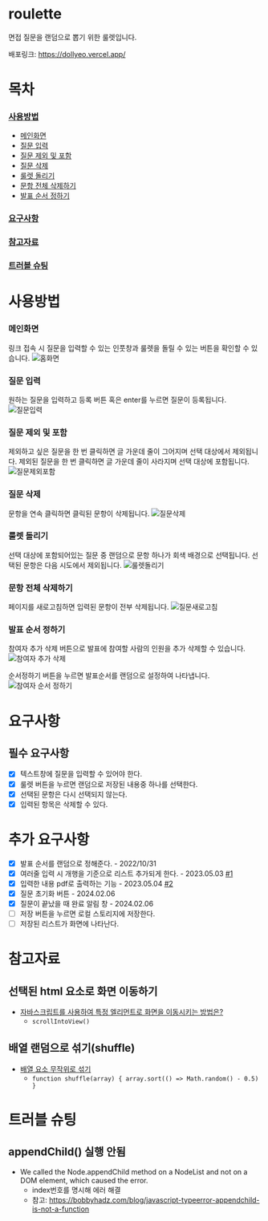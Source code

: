 # roulette

면접 질문을 랜덤으로 뽑기 위한 룰렛입니다.

배포링크: https://dollyeo.vercel.app/

# 목차
### [사용방법](#사용방법)
- [메인화면](#메인화면)
- [질문 입력](#질문-입력)
- [질문 제외 및 포함](#질문-제외-및-포함)
- [질문 삭제](#질문-삭제)
- [룰렛 돌리기](#룰렛-돌리기)
- [문항 전체 삭제하기](#문항-전체-삭제하기)
- [발표 순서 정하기](#발표-순서-정하기)


### [요구사항](#요구사항)

### [참고자료](#참고자료)

### [트러블 슈팅](#트러블-슈팅)

# 사용방법

### 메인화면

링크 접속 시 질문을 입력할 수 있는 인풋창과 룰렛을 돌릴 수 있는 버튼을 확인할 수 있습니다.
![홈화면](https://user-images.githubusercontent.com/67677374/193418668-b364a222-6141-4167-b0e1-b6d1d4c882d3.png)

### 질문 입력

원하는 질문을 입력하고 등록 버튼 혹은 enter를 누르면 질문이 등록됩니다.
![질문입력](https://user-images.githubusercontent.com/67677374/193418925-80b550a8-2257-4812-81c8-d4cc691dc716.gif)

### 질문 제외 및 포함

제외하고 싶은 질문을 한 번 클릭하면 글 가운데 줄이 그어지며 선택 대상에서 제외됩니다.
제외된 질문을 한 번 클릭하면 글 가운데 줄이 사라지며 선택 대상에 포함됩니다.
![질문제외포함](https://user-images.githubusercontent.com/67677374/193419308-af3a8f31-e33f-4475-a715-533deb16acca.gif)

### 질문 삭제

문항을 연속 클릭하면 클릭된 문항이 삭제됩니다.
![질문삭제](https://user-images.githubusercontent.com/67677374/193419363-e7a58b7c-5bd6-4df1-b302-6fe0276e17fb.gif)

### 룰렛 돌리기

선택 대상에 포함되어있는 질문 중 랜덤으로 문항 하나가 회색 배경으로 선택됩니다.
선택된 문항은 다음 시도에서 제외됩니다.
![룰렛돌리기](https://user-images.githubusercontent.com/67677374/193419667-565c0eee-d7cd-4140-971c-badb40000d45.gif)

### 문항 전체 삭제하기

페이지를 새로고침하면 입력된 문항이 전부 삭제됩니다.
![질문새로고침](https://user-images.githubusercontent.com/67677374/193419438-2bf89388-c70d-4377-a7ab-80d27c1f04ea.gif)

### 발표 순서 정하기
참여자 추가 삭제 버튼으로 발표에 참여할 사람의 인원을 추가 삭제할 수 있습니다.
![참여자 추가 삭제](https://user-images.githubusercontent.com/67677374/198960540-fc621fdc-0612-4ad2-87a2-174e0c872873.gif)

순서정하기 버튼을 누르면 발표순서를 랜덤으로 설정하여 나타냅니다.
![참여자 순서 정하기](https://user-images.githubusercontent.com/67677374/198960435-58561dde-05be-4de2-86d4-b9af78e7c75c.gif)

# 요구사항

## 필수 요구사항

- [x] 텍스트창에 질문을 입력할 수 있어야 한다.
- [x] 룰렛 버튼을 누르면 랜덤으로 저장된 내용중 하나를 선택한다.
- [x] 선택된 문항은 다시 선택되지 않는다.
- [x] 입력된 항목은 삭제할 수 있다.

# 추가 요구사항

- [x] 발표 순서를 랜덤으로 정해준다. - 2022/10/31
- [x] 여러줄 입력 시 개행을 기준으로 리스트 추가되게 한다. - 2023.05.03 [#1](https://github.com/minkyeongJ/roulette/pull/1)
- [x] 입력한 내용 pdf로 출력하는 기능 - 2023.05.04 [#2](https://github.com/minkyeongJ/roulette/pull/2)
- [x] 질문 초기화 버튼 - 2024.02.06
- [x] 질문이 끝났을 때 완료 알림 창 - 2024.02.06
- [ ] 저장 버튼을 누르면 로컬 스토리지에 저장한다. 
- [ ] 저장된 리스트가 화면에 나타난다.

# 참고자료

## 선택된 html 요소로 화면 이동하기

- [자바스크립트를 사용하여 특정 엘리먼트로 화면을 이동시키는 방법은?](https://webisfree.com/2017-03-30/%EC%9E%90%EB%B0%94%EC%8A%A4%ED%81%AC%EB%A6%BD%ED%8A%B8%EB%A5%BC-%EC%82%AC%EC%9A%A9%ED%95%98%EC%97%AC-%ED%8A%B9%EC%A0%95-%EC%97%98%EB%A6%AC%EB%A8%BC%ED%8A%B8%EB%A1%9C-%ED%99%94%EB%A9%B4%EC%9D%84-%EC%9D%B4%EB%8F%99%EC%8B%9C%ED%82%A4%EB%8A%94-%EB%B0%A9%EB%B2%95%EC%9D%80)
  - `scrollIntoView()`

## 배열 랜덤으로 섞기(shuffle)
- [배열 요소 무작위로 섞기](https://ko.javascript.info/task/shuffle)
  - ```function shuffle(array) { array.sort(() => Math.random() - 0.5) }```

# 트러블 슈팅

## appendChild() 실행 안됨

- We called the Node.appendChild method on a NodeList and not on a DOM element, which caused the error.
  - index번호를 명시해 에러 해결
  - 참고: https://bobbyhadz.com/blog/javascript-typeerror-appendchild-is-not-a-function
